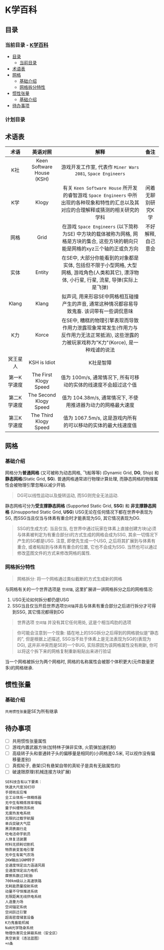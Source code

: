 # K学百科

## 目录

### 当前目录 - [K学百科](#k学百科)
  - [目录](#目录)
    - [当前目录](#当前目录)
  - [术语表](#术语表)
  - [网格](#网格)
    - [基础介绍](#基础介绍)
    - [网格拆分特性](#网格拆分特性)
  - [惯性张量](#惯性张量)
    - [基础介绍](#基础介绍-1)
  - [待办事项](#待办事项)

### 计划目录

## 术语表

|    术语     |         英语对照          |                                                                     解释                                                                     |        备注        |
| :---------: | :-----------------------: | :------------------------------------------------------------------------------------------------------------------------------------------: | :----------------: |
|     K社     | Keen Software House (KSH) |                                         游戏开发工作室, 代表作 `Miner Wars 2081`, `Space Engineers`                                          |                    |
|     K学     |           Klogy           |    有关 `Keen Software House` 所开发的睿智游戏 `Space Engineers` 中所出现的各种现象和特性的汇总以及其对应的合理解释或猜测的相关研究的学科    | 闲着无聊别研究K学  |
|    网格     |           Grid            |      在游戏 `Space Engineers` (以下简称为SE) 中方块的载体被称为网格, 网格是方块的集合, 这些方块的朝向只能是网格的xyz三个轴的正或负方向       | 不好解释, 自己意会 |
|    实体     |          Entity           | 在SE中, 大部分你能看到的对象都是实体, 包括但不限于小型网格, 大型网格, 游戏角色(人类和其它), 漂浮物体, 小行星, 行星, 流星, 导弹(实际上是飞弹) |                    |
|    Klang    |           Klang           |                        拟声词, 用来形容SE中网格相互碰撞产生的声音, 通常这种情况都容易导致鬼畜. 该词带有一些调侃意味                         |                    |
|     K力     |           Korce           | 在SE中, 糟糕的物理引擎表现而导致作用力泄露现象常常发生(作用力与反作用力无法正常抵消), 这些泄露的力被玩家戏称为"K力"(Korce), 是一种戏谑的说法 |                    |
|  冥王星人   |       KSH is Idiot        |                                                                  K社是智障                                                                   |                    |
| 第一K学速度 |   The First Klogy Speed   |                                       值为 100m/s, 通常情况下, 所有可移动的实体的线速度不会超过这个值                                        |                    |
| 第二K学速度 |  The Second Klogy Speed   |                                         值为 104.38m/s, 通常情况下, 不使用推进器为动力的网格最大速度                                         |                    |
| 第三K学速度 |   The Third Klogy Speed   |                                         值为 1067.5m/s, 这是游戏内所有的可以移动的实体的最大线速度值                                         |                    |


## 网格

### 基础介绍

网格分为**普通网格** (又可被称为动态网格, 飞船等等) (Dynamic Grid, **DG**, Ship) 和**静态网格**(Static Grid, **SG**).
普通网格通常进行物理计算处理, 而静态网格的物理属性会被物理引擎忽略以减少开销.
> DG可以线性运动以及旋转运动, 而SG则完全无法运动.

静态网格可分为**受支撑静态网格** (Supported Static Grid, **SSG**) 和 **非支撑静态网格** (Unsupported Static Grid, **USG**)
USG无论在任何情况下都在世界中表现为SG, 而SSG当且仅当与体素有重合时才能表现为SG, 其它情况表现为DG.

> SSG的生成方式: 当且仅当, 在世界中通过玩家在体素上直接创建方块(必须与体素被判定为有重合部分)的方式生成的网格会成为SSG, 其余一切情况下产生的SG都是USG.
> 注意, 即使先生成一个USG, 之后将其扩展到与体素有重合, 或者粘贴到与体素有重合的位置, 它也不会成为SSG. 当然也可以通过修改蓝图文件的方式来修改网格的属性.

### 网格拆分特性

> 网格拆分: 将一个网格通过类似截断的方式生成新的网格

与网格有关的一个世界选项是 `空间锚`, 这里扩展讲一讲网格拆分之后的网格情况:
1. USG无论如何拆分都仍是USG
2. SSG当且仅当开启世界选项`空间锚`并且与体素有重合部分之后进行拆分才可得到SSG, 其它情况都得到DG

> 世界选项 `空间锚` 并没有其它任何用处, 这是个相当鸡肋的选项

> 你可能会注意到一个现象: 插在地上的SSG拆分之后得到的网格貌似是"静态的", 但是根据上述描述, SSG当不处于体素上是无法表现为SG的(表现为DG), 
> 这并非冲突而是SE的一个BUG, 实际原因为该网格属性没有刷新, 你可以将这个拆下来的网格复制重新粘贴出来进行验证

当一个网格被拆分为两个网格时, 网格的名称属性会被那个体积更大(元件数量更多)的网格继承.




## 惯性张量

### 基础介绍

`共用惯性张量`是SE为所有继承


## 待办事项
- [ ] 共用惯性张量属性
- [ ] 游戏内置武器方块(加特林子弹非实体, 火箭弹加速机制)
- [ ] 高级转子头和普通转子头的偏移量是相同的(小网格差0.5米, 可以视作没有偏移量差别)
- [ ] 真假轮子, 悬架(只有悬架自带的真轮子是具有无敌属性的)
- [ ] 破速限原理(机械连接方块扩展)

```
SE科技含有以下要素：
快速大尺度3D打印
手搓核反应堆
全工业体系一体精炼器
无中生有精炼效率增幅
量子纠缠物流系统
无废热发电系统
无限抗过载宇航服
单兵突破大气层
黑洞表面行走
吃电活命宇航员
人体复活装置
材料无损耗切割机
物质衰变氢电引擎
无中生有氧气农场
2KW输出1GNM转子
全速度恒定出力涵道风扇
全速度恒定出力电机
摩擦系数过3轮胎
700km级以上高速铁路
无耗能质量投射系统
动量不守恒推进系统
无限距离无线供电系统
人造重力场
空间锚定系统
空间跃迁引擎
超高密度储氢设备
K力鬼畜能机械
NaN光学隐身系统
物理伤害完全屏蔽系统（安全区）
真空衰变（违法蓝图）
+n条
```